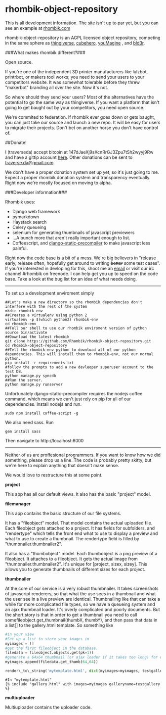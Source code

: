 rhombik-object-repository
=============


This is all development information. The site isn't up to par yet, but you can see an example at [rhombik.com](http://testing.rhombik.com)

rhombik-object-repository is an AGPL licensed object repository, competing in the same sphere as [thingiverse](http://thingiverse.com), [cubehero](http://cubehero.com), [youMagine](http://www.youmagine.com)
, and [bld3r](http://bld3r.com).

###What makes rhombik different?###

Open source.

If you're one of the independent 3D printer manufacturers like lulzbot, printrbot, or makers tool works; you need to send your users to your competitors website. It was somewhat tolerable before they threw "makerbot" branding all over the site. Now it's not.

So where should they send your users? Most of the alternatives have the potential to go the same way as thingiverse. If you want a platform that isn't going to get baught out by your competitors, you need open source.

We're commited to federation. If rhombik ever goes down or gets baught, you can just take our source and launch a new repo. It will be easy for users to migrate their projects. Don't bet on another horse you don't have control of.

##Donate!

I (traverseda) accept bitcoin at 147dJaeXj9sXcnRrGJ3Zpu7tSh2wyyj9Rw and have a gittip account [here](https://www.gittip.com/traverseda/).
Other donations can be sent to traverse.da@gmail.com. 

We don't have a proper donation system set up yet, so it's just going to me. Expect a proper rhombik donation system and transparency eventually. Right now we're mostly focused on moving to alpha.


###Developer information###

Rhombik uses:

 * Django web framework
 * pymarkdown
 * Haystack search
 * Celery queueing
 * selenium for generating thumbnails of javascript previewers
 * ...A bunch more that aren't really important enough to list.
 * Coffeescript, and [django-static-precompiler](https://github.com/andreyfedoseev/django-static-precompiler) to make javascript less painful.


Right now the code base is a bit of a mess. We're big believers in "release early, release often, hopefully get around to writing ~~better~~ some test cases". If you're interested in devloping for this, shoot me an [email](mailto://traverse.da@gmail.com) or visit our irc channel #rhombik on freenode. I can help get you up to speed on the code base. Take a look at the bug list for an idea of what needs doing.

---
To set up a development enviroment simply

    ##Let's make a new directory so the rhombik dependencies don't interfere with the rest of the system
    mkdir rhombik-env
    ##Creates a virtualenv using python 2
    virtualenv -p $(which python2) rhombik-env
    cd rhombik-env
    ##Tell our shell to use our rhombik enviroment version of python
    source bin/activate
    ##Download the latest rhombik
    git clone https://github.com/Rhombik/rhombik-object-repository.git
    cd rhombik-object-repository
    ##Tell the rhombik-env python to download all of our python dependencies. This will install them to rhombik-env, not our normal python.
    pip install -r requirements.txt
    #follow the prompts to add a new devleoper superuser account to the test DB.
    python manage.py syncdb
    ##Run the server.
    python manage.py runserver

Unfortunately django-static-precompiler requires the nodejs coffee command, which means we can't just rely on pip for all of our dependencies. Install nodejs and run.

    sudo npm install coffee-script -g

We also need sass. Run 

    gem install sass

Then navigate to http://localhost:8000


---

Neither of us are proffesional programmers. If you want to know how we did something, please drop us a line. The code is probably pretty skitty, but we're here to explain anything that doesn't make sense.

We would love to restructure this at some point.

**project**

This app has all our default views. It also has the basic "project" model.

**filemanager**

This app contains the basic structure of our file systems. 

It has a "fileobject" model. That model contains the actual uploaded file. Each fileobject gets attached to a project. It has fields for subfolders, and "rendertype" which tells the front end what to use to display a preview and what to use to create a thumbnail. The rendertype field is filled by "thumbnailer.thumbnailer2".

It also has a "thumbobject" model. Each thumbobject is a png preview of a fileobject. It attaches to a fileobject. It gets the actual image from "thumbnailer.thumbnailer2". It's unique for [project, sizex, sizey]. This allows you to generate thumbnails of different sizes for each project.

**thumbnailer**

At the core of our service is a very robust thumbnailer. It takes screenshots of javascript renderers, so that what the use sees in a thumbnail and what the user see in a live preview are identical. Thumbnailing like that can take a while for more complicated file types, so we have a queueing system and an ajax thumbnail loader. It's overly complicated and poorly documents. But the short story is that in order to get a thumbnail you need to call somefileobject.get\_thumbnail(thumbX, thumbY), and then pass that data in a list[] to the gallery.html template. So something like

```python
#in your view
#Set up a list to store your images in
myimages = []
#get the first fileobject in the database.
filedata = fileobject.objects.get(pk=1))
#generate a 64x64 thumbnail (or ajax loader if it takes too long) for our file
myimages.append(filedata.get_thumb(64,64))

render\_to\_string('mytemplate.html', dict(myimages=myimages, testgallery="testgallery")
```
```
#In "mytemplate.html"
{% include "gallery.html" with images=myimages galleryname=testgallery %}
```

**multiuploader**

Multiuploader contains the uploader code.



